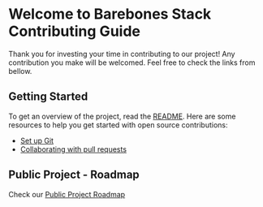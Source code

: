 # Welcome to Barebones Stack Contributing Guide

Thank you for investing your time in contributing to our project! Any contribution you make will be welcomed.
Feel free to check the links from bellow.

## Getting Started

To get an overview of the project, read the [README](README.md). Here are some resources to help you get started with open source contributions:

- [Set up Git](https://docs.github.com/en/get-started/quickstart/set-up-git)
- [Collaborating with pull requests](https://docs.github.com/en/github/collaborating-with-pull-requests)

## Public Project - Roadmap

Check our [Public Project Roadmap](https://github.com/users/dev-xo/projects/6)
